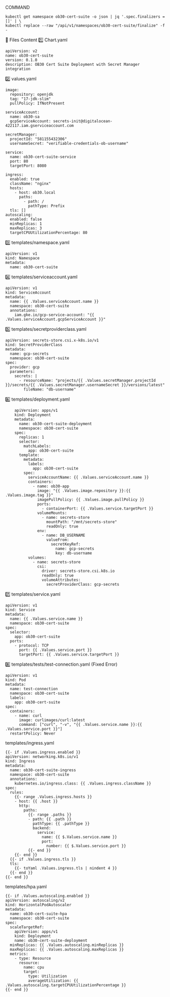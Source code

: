 COMMAND

    kubectl get namespace ob30-cert-suite -o json | jq '.spec.finalizers = []' | \
    kubectl replace --raw "/api/v1/namespaces/ob30-cert-suite/finalize" -f -


📝 Files Content
1️⃣ Chart.yaml

    apiVersion: v2
    name: ob30-cert-suite
    version: 0.1.0
    description: OB30 Cert Suite Deployment with Secret Manager integration

2️⃣ values.yaml

    image:
      repository: openjdk
      tag: "17-jdk-slim"
      pullPolicy: IfNotPresent
    
    serviceAccount:
      name: ob30-sa
      gcpServiceAccount: secrets-init@digitalocean-422117.iam.gserviceaccount.com
    
    secretManager:
      projectId: "581155432306"
      usernameSecret: "verifiable-credentials-ob-username"
    
    service:
      name: ob30-cert-suite-service
      port: 80
      targetPort: 8080

    ingress:
      enabled: true
      className: "nginx"
      hosts:
        - host: ob30.local
          paths:
            - path: /
              pathType: Prefix
      tls: []
    autoscaling:
      enabled: false
      minReplicas: 1
      maxReplicas: 3
      targetCPUUtilizationPercentage: 80



3️⃣ templates/namespace.yaml
    
    apiVersion: v1
    kind: Namespace
    metadata:
      name: ob30-cert-suite

4️⃣ templates/serviceaccount.yaml
    
    apiVersion: v1
    kind: ServiceAccount
    metadata:
      name: {{ .Values.serviceAccount.name }}
      namespace: ob30-cert-suite
      annotations:
        iam.gke.io/gcp-service-account: "{{ .Values.serviceAccount.gcpServiceAccount }}"

5️⃣ templates/secretproviderclass.yaml

    apiVersion: secrets-store.csi.x-k8s.io/v1
    kind: SecretProviderClass
    metadata:
      name: gcp-secrets
      namespace: ob30-cert-suite
    spec:
      provider: gcp
      parameters:
        secrets: |
          - resourceName: "projects/{{ .Values.secretManager.projectId }}/secrets/{{ .Values.secretManager.usernameSecret }}/versions/latest"
            fileName: "db-username"

6️⃣ templates/deployment.yaml

        apiVersion: apps/v1
        kind: Deployment
        metadata:
          name: ob30-cert-suite-deployment
          namespace: ob30-cert-suite
        spec:
          replicas: 1
          selector:
            matchLabels:
              app: ob30-cert-suite
          template:
            metadata:
              labels:
                app: ob30-cert-suite
            spec:
              serviceAccountName: {{ .Values.serviceAccount.name }}
              containers:
                - name: ob30-app
                  image: "{{ .Values.image.repository }}:{{ .Values.image.tag }}"
                  imagePullPolicy: {{ .Values.image.pullPolicy }}
                  ports:
                    - containerPort: {{ .Values.service.targetPort }}
                  volumeMounts:
                    - name: secrets-store
                      mountPath: "/mnt/secrets-store"
                      readOnly: true
                  env:
                    - name: DB_USERNAME
                      valueFrom:
                        secretKeyRef:
                          name: gcp-secrets
                          key: db-username
              volumes:
                - name: secrets-store
                  csi:
                    driver: secrets-store.csi.k8s.io
                    readOnly: true
                    volumeAttributes:
                      secretProviderClass: gcp-secrets

7️⃣ templates/service.yaml
    
    apiVersion: v1
    kind: Service
    metadata:
      name: {{ .Values.service.name }}
      namespace: ob30-cert-suite
    spec:
      selector:
        app: ob30-cert-suite
      ports:
        - protocol: TCP
          port: {{ .Values.service.port }}
          targetPort: {{ .Values.service.targetPort }}


8️⃣ templates/tests/test-connection.yaml (Fixed Error)

    apiVersion: v1
    kind: Pod
    metadata:
      name: test-connection
      namespace: ob30-cert-suite
      labels:
        app: ob30-cert-suite
    spec:
      containers:
        - name: curl
          image: curlimages/curl:latest
          command: ["curl", "-v", "{{ .Values.service.name }}:{{ .Values.service.port }}"]
      restartPolicy: Never


templates/ingress.yaml
    
    {{- if .Values.ingress.enabled }}
    apiVersion: networking.k8s.io/v1
    kind: Ingress
    metadata:
      name: ob30-cert-suite-ingress
      namespace: ob30-cert-suite
      annotations:
        kubernetes.io/ingress.class: {{ .Values.ingress.className }}
    spec:
      rules:
        {{- range .Values.ingress.hosts }}
        - host: {{ .host }}
          http:
            paths:
              {{- range .paths }}
              - path: {{ .path }}
                pathType: {{ .pathType }}
                backend:
                  service:
                    name: {{ $.Values.service.name }}
                    port:
                      number: {{ $.Values.service.port }}
              {{- end }}
        {{- end }}
      {{- if .Values.ingress.tls }}
      tls:
        {{- toYaml .Values.ingress.tls | nindent 4 }}
      {{- end }}
    {{- end }}
    
templates/hpa.yaml
    
    {{- if .Values.autoscaling.enabled }}
    apiVersion: autoscaling/v2
    kind: HorizontalPodAutoscaler
    metadata:
      name: ob30-cert-suite-hpa
      namespace: ob30-cert-suite
    spec:
      scaleTargetRef:
        apiVersion: apps/v1
        kind: Deployment
        name: ob30-cert-suite-deployment
      minReplicas: {{ .Values.autoscaling.minReplicas }}
      maxReplicas: {{ .Values.autoscaling.maxReplicas }}
      metrics:
        - type: Resource
          resource:
            name: cpu
            target:
              type: Utilization
              averageUtilization: {{ .Values.autoscaling.targetCPUUtilizationPercentage }}
    {{- end }}

